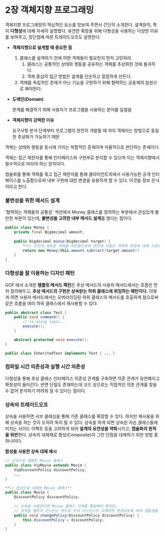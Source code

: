 # 2장 객체지향 프로그래밍

객체지향 프로그래밍의 핵심적인 요소를 맛보여 주면서 간단히 소개한다. 설계원칙, 특히 **다형성**에 대해 자세히 설명했다. 유연한 확장을 위해 다형성을 사용하는 다양한 이유를 보여주고, 장단점에 따른 트레이드오프도 설명한다.

- **객체지향으로 설계할 때 중요한 점**
    1. 클래스를 설계하기 전에 어떤 객체들이 필요한지 먼저 고민하라.
        1. 클래스는 공통적인 상태와 행동을 공유하는 객체를 추상화한 것에 불과하다.
        2. 객체 중심의 접근 방법은 설계를 단순하고 깔끔하게 만든다.
    2. 객체를 독립적인 존재가 아닌 기능을 구현하기 위해 협력하는 공동체의 일원으로 봐야한다.
- **도메인(Domain)**
    
    문제를 해결하기 위해 사용자가 프로그램을 사용하는 분야를 일컬음
    
- **객체지향이 강력한 이유**
    
    요구사항 분석 단계부터 프로그램이 완전히 개발될 때 까지 객체라는 방법으로 동일한 추상화가 가능하기 때문
    

객체는 상태와 행동을 동시에 가지는 복합적인 존재이며 자율적으로 판단하는 존재이다.

객체는 접근 제한자를 통해 인터페이스와 구현부로 분리할 수 있으며 이는 객체지향에서 필수적으로 따라야 하는 원칙이다.

캡슐화를 통해 객체를 묶고 접근 제한자를 통해 클라이언트측에서 사용가능한 공개 인터페이스를 노출함으로써 내부 구현에 대한 변경을 유용하게 할 수 있다. 이것을 정보 은닉 이라고 한다.

### 불변성을 위한 메서드 설계

‘협력하는 객체들의 공통성` 섹션에서 Money 클래스를 정의하는 부분에서 관심있게 볼만한 부분이 있는데, **불변성을 고려한 내부 메서드 설계**를 했다는 점이다.

```java
public class Money {
	private final Bigdecimal amount;
	
	public Bigdecimal minus(Bigdecimal target) {
		**// 완전히 새로운 객체를 리턴함으로써 연산에 사용된 객체의 변경에 대해 신경쓰지 않아도 된다.**
		return new Money(this.amount.subtract(target.amount))
	}
}
```

### 다형성을 잘 이용하는 디자인 패턴

GOF 에서 소개한 **템플릿 메서드 패턴**은 추상 메서드의 사용자 메서드에서는 흐름만 먼저 정의해두고, **추상 메서드의 구현은 상속받는 하위 클래스에 위임하는 패턴이다.** 이렇게 하면 사용자 메서드에서는 오버라이딩된 하위 클래스의 메서드를 호출하게 됨으로써 같은 흐름을 여러 하위 클래스에서 재사용할 수 있다.

```java
public abstract class Test {
	public void command() {
		// re-using logic...
		execute();
	}

	abstract protected void execute();
}

public class InheritedTest implements Test { ... }
```

### 컴파일 시간 의존성과 실행 시간 의존성

다형성을 통해 추상 클래스 인터페이스 의존성 관계를 구축하면 의존 관계가 유연해지고 확장성이 올라간다. 반면 단점도 존재하는데 코드 상으로는 직접적인 의존 관계를 찾을 수 없어 분석하기 어려워 질 수 있다는 점이다.

### 상속의 트레이드오프

상속을 사용하면 서브 클래싱을 통해 기존 클래스를 확장할 수 있다. 하지만 재사용을 위해 상속을 하는 것이 오히려 독이 될 수 있다. 상속을 하게 되면 상속된 자손 클래스들에 미치는 사이드 이펙트 등을 고려하게 되어 **설계의 유연성을 약화**시키고, **캡슐화의 원칙을 위반**한다. 상속의 대체재로 합성(Composite)이 그런 단점을 대체하기 위한 방법 중 하나이다.

**합성을 사용한 상속 대체 예시**

```java
// 상속으로 결합된 Movie 클래스
public class VipMovie extends Movie {
	VipDiscountPolicy discountPolicy;
	...
}

**// 합성으로 대체된 Movie 클래스**
public class Movie {
	DiscountPolicy discountPolicy;
	
	// 상속을 사용한다면 Movie 클래스 자체를 확장해야 했지만,
	// 정책을 별도의 인스턴스 변수로 두어 인스턴스만 교체하면 변경되도록 하여 결합성을 제거했다.
	public void changePolicy(DiscountPolicy discountPolicy) {
		this.discountPolicy = discountPolicy;
	}
}
```